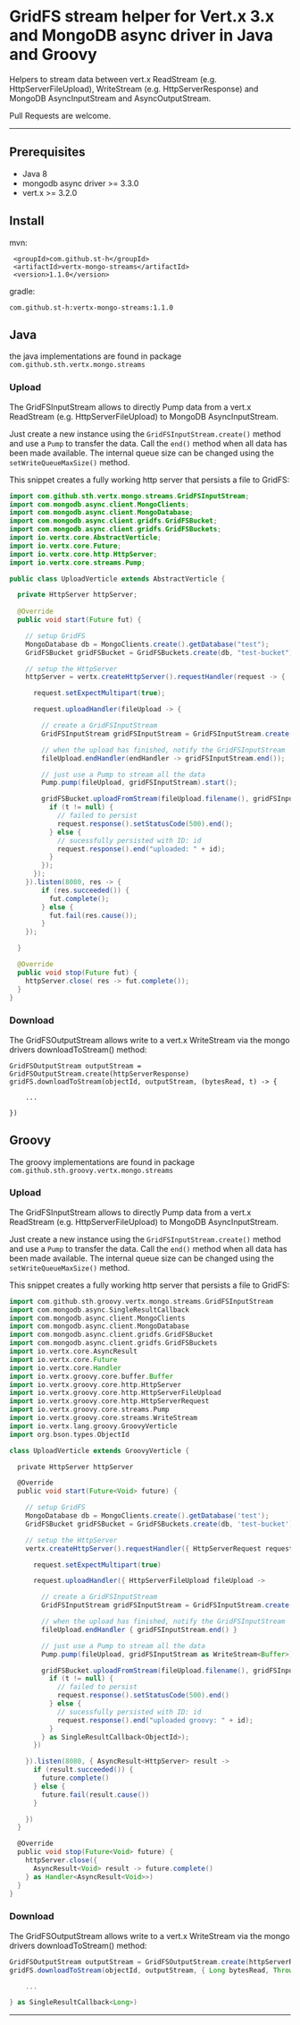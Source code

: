# GridFS stream helper for Vert.x 3.x and MongoDB async driver in Java and Groovy

Helpers to stream data between vert.x ReadStream (e.g. HttpServerFileUpload), WriteStream (e.g. HttpServerResponse) and MongoDB AsyncInputStream and AsyncOutputStream.

Pull Requests are welcome.

---

## Prerequisites

- Java 8
- mongodb async driver >= 3.3.0
- vert.x >= 3.2.0

## Install

mvn:
```
 <groupId>com.github.st-h</groupId>
 <artifactId>vertx-mongo-streams</artifactId>
 <version>1.1.0</version>
```
 
gradle:
```
com.github.st-h:vertx-mongo-streams:1.1.0
```

## Java
the java implementations are found in package `com.github.sth.vertx.mongo.streams`


### Upload

The GridFSInputStream allows to directly Pump data from a vert.x ReadStream (e.g. HttpServerFileUpload) to MongoDB AsyncInputStream.

Just create a new instance using the `GridFSInputStream.create()` method and use a `Pump` to transfer the data. Call the `end()` method when all data has been made available. The internal queue size can be changed using the `setWriteQueueMaxSize()` method.

This snippet creates a fully working http server that persists a file to GridFS: 

``` java
import com.github.sth.vertx.mongo.streams.GridFSInputStream;
import com.mongodb.async.client.MongoClients;
import com.mongodb.async.client.MongoDatabase;
import com.mongodb.async.client.gridfs.GridFSBucket;
import com.mongodb.async.client.gridfs.GridFSBuckets;
import io.vertx.core.AbstractVerticle;
import io.vertx.core.Future;
import io.vertx.core.http.HttpServer;
import io.vertx.core.streams.Pump;

public class UploadVerticle extends AbstractVerticle {

  private HttpServer httpServer;
  
  @Override
  public void start(Future fut) {

    // setup GridFS
    MongoDatabase db = MongoClients.create().getDatabase("test");
    GridFSBucket gridFSBucket = GridFSBuckets.create(db, "test-bucket");

    // setup the HttpServer
    httpServer = vertx.createHttpServer().requestHandler(request -> {

      request.setExpectMultipart(true);

      request.uploadHandler(fileUpload -> {

        // create a GridFSInputStream
        GridFSInputStream gridFSInputStream = GridFSInputStream.create();

        // when the upload has finished, notify the GridFSInputStream
        fileUpload.endHandler(endHandler -> gridFSInputStream.end());

        // just use a Pump to stream all the data
        Pump.pump(fileUpload, gridFSInputStream).start();

        gridFSBucket.uploadFromStream(fileUpload.filename(), gridFSInputStream, (id, t) -> {
          if (t != null) {
            // failed to persist
            request.response().setStatusCode(500).end();
          } else {
            // sucessfully persisted with ID: id
            request.response().end("uploaded: " + id);
          }
        });
      });
    }).listen(8080, res -> {
        if (res.succeeded()) {
          fut.complete();
        } else {
          fut.fail(res.cause());
        }
    });

  }

  @Override
  public void stop(Future fut) {
    httpServer.close( res -> fut.complete());
  }
}
```

### Download
The GridFSOutputStream allows write to a vert.x WriteStream via the mongo drivers downloadToStream() method:

```
GridFSOutputStream outputStream = GridFSOutputStream.create(httpServerResponse)
gridFS.downloadToStream(objectId, outputStream, (bytesRead, t) -> {

    ...

})
```

## Groovy
The groovy implementations are found in package `com.github.sth.groovy.vertx.mongo.streams`

### Upload
The GridFSInputStream allows to directly Pump data from a vert.x ReadStream (e.g. HttpServerFileUpload) to MongoDB AsyncInputStream.

Just create a new instance using the `GridFSInputStream.create()` method and use a `Pump` to transfer the data. Call the `end()` method when all data has been made available. The internal queue size can be changed using the `setWriteQueueMaxSize()` method.

This snippet creates a fully working http server that persists a file to GridFS:

```groovy
import com.github.sth.groovy.vertx.mongo.streams.GridFSInputStream
import com.mongodb.async.SingleResultCallback
import com.mongodb.async.client.MongoClients
import com.mongodb.async.client.MongoDatabase
import com.mongodb.async.client.gridfs.GridFSBucket
import com.mongodb.async.client.gridfs.GridFSBuckets
import io.vertx.core.AsyncResult
import io.vertx.core.Future
import io.vertx.core.Handler
import io.vertx.groovy.core.buffer.Buffer
import io.vertx.groovy.core.http.HttpServer
import io.vertx.groovy.core.http.HttpServerFileUpload
import io.vertx.groovy.core.http.HttpServerRequest
import io.vertx.groovy.core.streams.Pump
import io.vertx.groovy.core.streams.WriteStream
import io.vertx.lang.groovy.GroovyVerticle
import org.bson.types.ObjectId

class UploadVerticle extends GroovyVerticle {

  private HttpServer httpServer

  @Override
  public void start(Future<Void> future) {

    // setup GridFS
    MongoDatabase db = MongoClients.create().getDatabase('test');
    GridFSBucket gridFSBucket = GridFSBuckets.create(db, 'test-bucket');

    // setup the HttpServer
    vertx.createHttpServer().requestHandler({ HttpServerRequest request ->

      request.setExpectMultipart(true)

      request.uploadHandler({ HttpServerFileUpload fileUpload ->

        // create a GridFSInputStream
        GridFSInputStream gridFSInputStream = GridFSInputStream.create();

        // when the upload has finished, notify the GridFSInputStream
        fileUpload.endHandler { gridFSInputStream.end() }

        // just use a Pump to stream all the data
        Pump.pump(fileUpload, gridFSInputStream as WriteStream<Buffer>).start();

        gridFSBucket.uploadFromStream(fileUpload.filename(), gridFSInputStream, { ObjectId id, Throwable t ->
          if (t != null) {
            // failed to persist
            request.response().setStatusCode(500).end()
          } else {
            // sucessfully persisted with ID: id
            request.response().end("uploaded groovy: " + id);
          }
        } as SingleResultCallback<ObjectId>);
      })

    }).listen(8080, { AsyncResult<HttpServer> result ->
      if (result.succeeded()) {
        future.complete()
      } else {
        future.fail(result.cause())
      }

    })
  }

  @Override
  public void stop(Future<Void> future) {
    httpServer.close({
      AsyncResult<Void> result -> future.complete()
    } as Handler<AsyncResult<Void>>)
  }
}
```

### Download
The GridFSOutputStream allows write to a vert.x WriteStream via the mongo drivers downloadToStream() method:

```groovy
GridFSOutputStream outputStream = GridFSOutputStream.create(httpServerResponse)
gridFS.downloadToStream(objectId, outputStream, { Long bytesRead, Throwable t ->

    ...

} as SingleResultCallback<Long>)
```
---


